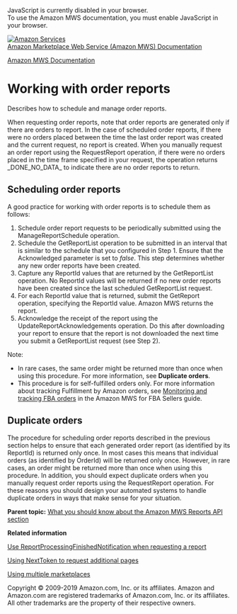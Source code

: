 <div id="MWSDX_noscript">

JavaScript is currently disabled in your browser.  
To use the Amazon MWS documentation, you must enable JavaScript in your
browser.

</div>

<div id="MWSDX_divtop">

[![Amazon
Services](https://images-na.ssl-images-amazon.com/images/G/08/mwsportal/fr_FR/amazonservices.gif
"Amazon Services")](http://services.amazon.fr)  
<span id="MWSDX_titlebar">[Amazon Marketplace Web Service (Amazon MWS)
Documentation](https://developer.amazonservices.fr/gp/mws/docs.html)</span>

</div>

<div id="MWSDX_divbottom">

<div id="MWSDX_divleft">

<div id="MWSDX_toc">

</div>

</div>

<div id="MWSDX_divright">

<div id="MWSDX_content">

<span id="MWSDX_breadcrumbs">[Amazon MWS
Documentation](https://developer.amazonservices.fr/gp/mws/docs.html)</span>

<div id="Reports_WorkingWithOrderReports" class="nested0">

# Working with order reports

<div class="body">

Describes how to schedule and manage order reports.

When requesting order reports, note that order reports are generated
only if there are orders to report. In the case of scheduled order
reports, if there were no orders placed between the time the last order
report was created and the current request, no report is created. When
you manually request an order report using the
<span class="keyword apiname">RequestReport</span> operation, if there
were no orders placed in the time frame specified in your request, the
operation returns \_DONE\_NO\_DATA\_ to indicate there are no order
reports to return.

<div class="section">

## Scheduling order reports

<div class="p">

A good practice for working with order reports is to schedule them as
follows:

1.  Schedule order report requests to be periodically submitted using
    the <span class="keyword apiname">ManageReportSchedule</span>
    operation.
2.  Schedule the <span class="keyword apiname">GetReportList</span>
    operation to be submitted in an interval that is similar to the
    schedule that you configured in Step 1. Ensure that the
    <span class="keyword parmname">Acknowledged</span> parameter is set
    to *false*. This step determines whether any new order reports have
    been created.
3.  Capture any <span class="keyword parmname">ReportId</span> values
    that are returned by the
    <span class="keyword apiname">GetReportList</span> operation. No
    <span class="keyword parmname">ReportId</span> values will be
    returned if no new order reports have been created since the last
    scheduled <span class="keyword apiname">GetReportList</span>
    request.
4.  For each <span class="keyword parmname">ReportId</span> value that
    is returned, submit the
    <span class="keyword apiname">GetReport</span> operation, specifying
    the <span class="keyword parmname">ReportId</span> value. Amazon MWS
    returns the report.
5.  Acknowledge the receipt of the report using the
    <span class="keyword apiname">UpdateReportAcknowledgements</span>
    operation. Do this after downloading your report to ensure that the
    report is not downloaded the next time you submit a
    <span class="keyword parmname">GetReportList</span> request (see
    Step 2).

</div>

<div class="note note">

<span class="notetitle">Note:</span>

  - In rare cases, the same order might be returned more than once when
    using this procedure. For more information, see **Duplicate
    orders**.
  - This procedure is for <span class="ph">self-fulfilled</span> orders
    only. For more information about tracking
    <span class="ph">Fulfillment by Amazon</span> orders, see
    [Monitoring and tracking FBA
    orders](../fba_guide/FBAGuide_MonitorAFNAmazonOrders.html) in the
    Amazon MWS for FBA Sellers guide.

</div>

</div>

<div class="section">

## Duplicate orders

The procedure for scheduling order reports described in the previous
section helps to ensure that each generated order report (as identified
by its <span class="keyword parmname">ReportId</span>) is returned only
once. In most cases this means that individual orders (as identified by
<span class="keyword parmname">OrderId</span>) will be returned only
once. However, in rare cases, an order might be returned more than once
when using this procedure. In addition, you should expect duplicate
orders when you manually request order reports using the
<span class="keyword apiname">RequestReport</span> operation. For these
reasons you should design your automated systems to handle duplicate
orders in ways that make sense for your situation.

</div>

</div>

<div class="related-links">

<div class="familylinks">

<div class="parentlink">

**Parent topic:** [What you should know about the Amazon MWS Reports API
section](../reports/Reports_Overview.html)

</div>

</div>

<div class="relinfo">

**Related information**  

<div>

[Use ReportProcessingFinishedNotification when requesting a
report](../reports/Reports_UseReportProcessingFinished.html)

</div>

<div>

[Using NextToken to request additional
pages](../reports/Reports_UsingNextToken.html "Describes how to use the NextToken to receive more response elements than the maximum number of response elements allowed by an operation.")

</div>

<div>

[Using multiple
marketplaces](../reports/Reports_UsingMultipleMarketplaces.html "Describes the best practices to follow when you are registered to sell in multiple marketplaces.")

</div>

</div>

</div>

</div>

<div id="MWSDX_footer">

Copyright © 2009-2019 Amazon.com, Inc. or its affiliates. Amazon and
Amazon.com are registered trademarks of Amazon.com, Inc. or its
affiliates. All other trademarks are the property of their respective
owners.

</div>

</div>

</div>

<div style="clear: both;">

</div>

</div>
